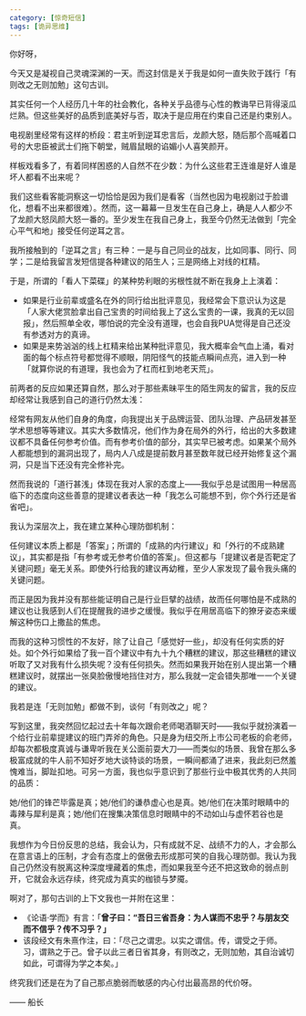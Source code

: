 ```yaml
---
category: [惊奇短信]
tags: [诡异思维]
---
```


你好呀，

今天又是凝视自己灵魂深渊的一天。而这封信是关于我是如何一直失败于践行「有则改之无则加勉」这句古训。

其实任何一个人经历几十年的社会教化，各种关乎品德与心性的教诲早已背得滚瓜烂熟。但这些美好的品质到底美好与否，取决于是应用在约束自己还是约束别人。

电视剧里经常有这样的桥段：君主听到逆耳忠言后，龙颜大怒，随后那个高喊着口号的大忠臣被武士们拖下朝堂，贼眉鼠眼的谄媚小人喜笑颜开。

样板戏看多了，有着同样困惑的人自然不在少数：为什么这些君王连谁是好人谁是坏人都看不出来呢？

我们这些看客能洞察这一切恰恰是因为我们是看客（当然也因为电视剧过于脸谱化，想看不出来都很难）。然而，这一幕幕一旦发生在自己身上，确是人人都少不了龙颜大怒凤颜大怒一番的。至少发生在我自己身上，我至今仍然无法做到「完全心平气和地」接受任何逆耳之言。

我所接触到的「逆耳之言」有三种：一是与自己同业的战友，比如同事、同行、同学；二是给我留言发短信提各种建议的陌生人；三是网络上对线的杠精。

于是，所谓的「看人下菜碟」的某种势利眼的劣根性就不断在我身上上演着：

- 如果是行业前辈或盛名在外的同行给出批评意见，我经常会下意识认为这是「人家大佬赏脸拿出自己宝贵的时间给我上了这么宝贵的一课，我真的无以回报」，然后照单全收，哪怕说的完全没有道理，也会自我PUA觉得是自己还没有参透对方的真谛。
- 如果是来势汹汹的线上杠精来给出某种批评意见，我大概率会气血上涌，看对面的每个标点符号都觉得不顺眼，阴阳怪气的技能点瞬间点亮，进入到一种「就算你说的有道理，我也会为了杠而杠到地老天荒」。

前两者的反应如果还算自然，那么对于那些素昧平生的陌生网友的留言，我的反应却经常让我感到自己的道行仍然太浅：

经常有网友从他们自身的角度，向我提出关于品牌运营、团队治理、产品研发甚至学术思想等等建议。其实大多数情况，他们作为身在局外的外行，给出的大多数建议都不具备任何参考价值。而有参考价值的部分，其实早已被考虑。如果某个局外人都能想到的漏洞出现了，局内人八成是提前数月甚至数年就已经开始修复这个漏洞，只是当下还没有完全修补完。

然而我说的「道行甚浅」体现在我对人家的态度上——我似乎总是试图用一种居高临下的态度向这些善意的提建议者表达一种「我怎么可能想不到，你个外行还是省省吧」。

我认为深层次上，我在建立某种心理防御机制：

任何建议本质上都是「答案」；所谓的「成熟的内行建议」和「外行的不成熟建议」，其实都是指「有参考或无参考价值的答案」。但这都与「提建议者是否靶定了关键问题」毫无关系。即使外行给我的建议再幼稚，至少人家发现了最令我头痛的关键问题。

而正是因为我并没有那些能证明自己是行业巨擘的战绩，故而任何哪怕是不成熟的建议也让我感到人们在提醒我的进步之缓慢。我似乎在用居高临下的獠牙姿态来缓解这种伤口上撒盐的焦虑。

而我的这种习惯性的不友好，除了让自己「感觉好一些」，却没有任何实质的好处。如个外行如果给了我一百个建议中有九十九个糟糕的建议，那这些糟糕的建议听取了又对我有什么损失呢？没有任何损失。然而如果我开始在别人提出第一个糟糕建议时，就摆出一张臭脸傲慢地挡住对方，那么我就一定会错失那唯一一个关键的建议。

我若是连「无则加勉」都做不到，谈何「有则改之」呢？

写到这里，我突然回忆起过去十年每次跟俞老师喝酒聊天时——我似乎就扮演着一个给行业前辈提建议的班门弄斧的角色。只是身为纽交所上市公司老板的俞老师，却每次都极度真诚与谦卑听我在关公面前耍大刀——而类似的场景、我曾在那么多极富成就的牛人前不知好歹地大谈特谈的场景，一瞬间都涌了进来，我此刻已然羞愧难当，脚趾扣地。可另一方面，我也似乎意识到了那些行业中极其优秀的人共同的品质：

她/他们的锋芒毕露是真；她/他们的谦恭虚心也是真。她/他们在决策时眼睛中的毒辣与犀利是真；她/他们在搜集决策信息时眼睛中的不动如山与虚怀若谷也是真。

我想作为今日份反思的总结，我会认为，只有成就不足、战绩不力的人，才会那么在意言语上的压制，才会有态度上的倨傲去形成那可笑的自我心理防御。我认为我自己仍然没有脱离这种深度埋藏着的焦虑，而如果我至今还不把这致命的弱点剖开，它就会永远存续，终究成为真实的枷锁与梦魇。

啊对了，那句古训的上下文我也一并附在这里：

- 《论语·学而》有言：「**曾子曰：“吾日三省吾身：为人谋而不忠乎？与朋友交而不信乎？传不习乎？」**
- 该段经文有朱熹作注，曰：「尽己之谓忠。以实之谓信。传，谓受之于师。习，谓熟之于己。曾子以此三者日省其身，有则改之，无则加勉，其自治诚切如此，可谓得为学之本矣。」

终究我们还是在为了自己那点脆弱而敏感的内心付出最高昂的代价呀。

—— 船长